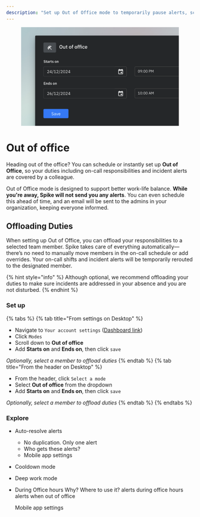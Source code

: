 ```yaml
---
description: "Set up Out of Office mode to temporarily pause alerts, schedule time off, and seamlessly offload duties to team members."
---
```

<figure><img src="../../.gitbook/assets/personal-alerts-management/out of office - example.png" alt=""><figcaption></figcaption></figure>

# Out of office
Heading out of the office? You can schedule or instantly set up **Out of Office**, so your duties including on-call responsibilities and incident alerts are covered by a colleague.

Out of Office mode is designed to support better work-life balance. **While you're away, Spike will not send you any alerts**. You can even schedule this ahead of time, and an email will be sent to the admins in your organization, keeping everyone informed.

## Offloading Duties
When setting up Out of Office, you can offload your responsibilities to a selected team member. Spike takes care of everything automatically—there’s no need to manually move members in the on-call schedule or add overrides. Your on-call shifts and incident alerts will be temporarily rerouted to the designated member.

{% hint style="info" %}
Although optional, we recommend offloading your duties to make sure incidents are addressed in your absence and you are not disturbed.
{% endhint %}

### Set up
{% tabs %}
{% tab title="From settings on Desktop" %}
* Navigate to `Your account settings` ([Dashboard link](https://app.spike.sh/settings/personal-modes#vacation-mode))
* Click `Modes`
* Scroll down to **Out of office** 
* Add **Starts on** and **Ends on**, then click `save`

*Optionally, select a member to offload duties*
{% endtab %}
{% tab title="From the header on Desktop" %}
* From the header, click `Select a mode` 
* Select **Out of office** from the dropdown
* Add **Starts on** and **Ends on**, then click `save`

*Optionally, select a member to offload duties*
{% endtab %}
{% endtabs %}

### Explore
- Auto-resolve alerts
    - No duplication. Only one alert
    - Who gets these alerts?
    - Mobile app settings
- Cooldown mode
- Deep work mode
- During Office hours
    Why?
    Where to use it?
        alerts during office hours
        alerts when out of office

    Mobile app settings